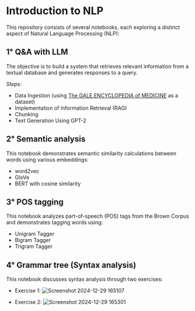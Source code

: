 # Introduction to NLP

This repository consists of several notebooks, each exploring a distinct aspect of Natural Language Processing (NLP):

## 1° Q&A with LLM
The objective is to build a system that retrieves relevant information from a textual database and generates responses to a query.

*Steps*:
*  Data Ingestion (using [The GALE ENCYCLOPEDIA of MEDICINE](https://www.academia.edu/32752835/The_GALE_ENCYCLOPEDIA_of_MEDICINE_SECOND_EDITION) as a dataset)
*  Implementation of Information Retrieval (RAG)
*  Chunking
*  Text Generation Using GPT-2


## 2° Semantic analysis

This notebook demonstrates semantic similarity calculations between words using various embeddings:
* word2vec
* GloVe
* BERT with cosine similarity

## 3° POS tagging

This notebook analyzes part-of-speech (POS) tags from the Brown Corpus and demonstrates tagging words using:

* Unigram Tagger
* Bigram Tagger
* Trigram Tagger

## 4° Grammar tree (Syntax analysis)
This notebook discusses syntax analysis through two exercises:

* Exercise 1: ![Screenshot 2024-12-29 165107](https://github.com/user-attachments/assets/5cc8047d-1424-4a52-9f77-a70b152f8bad)


* Exercise 2: ![Screenshot 2024-12-29 165301](https://github.com/user-attachments/assets/b60de7a9-c20d-4407-8356-8eef971d49d8)

